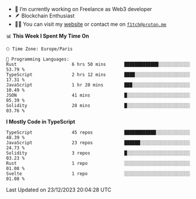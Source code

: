 - 🔭 I’m currently working on Freelance as Web3 developer
- 🪶 Blockchain Enthusiast
- 👨‍💻 You can visit my [website](https://f1tch.xyz) or contact me on [`f1tch@proton.me`](mailto:f1tch@proton.me)

<!--START_SECTION:waka-->
📊 **This Week I Spent My Time On** 

```text
🕑︎ Time Zone: Europe/Paris

💬 Programming Languages: 
Rust                     6 hrs 50 mins       █████████████░░░░░░░░░░░░   53.79 % 
TypeScript               2 hrs 12 mins       ████░░░░░░░░░░░░░░░░░░░░░   17.31 % 
JavaScript               1 hr 20 mins        ███░░░░░░░░░░░░░░░░░░░░░░   10.49 % 
JSON                     41 mins             █░░░░░░░░░░░░░░░░░░░░░░░░   05.39 % 
Solidity                 28 mins             █░░░░░░░░░░░░░░░░░░░░░░░░   03.76 % 
```

**I Mostly Code in TypeScript** 

```text
TypeScript               45 repos            ████████████░░░░░░░░░░░░░   48.39 % 
JavaScript               23 repos            ██████░░░░░░░░░░░░░░░░░░░   24.73 % 
Solidity                 3 repos             █░░░░░░░░░░░░░░░░░░░░░░░░   03.23 % 
Rust                     1 repo              ░░░░░░░░░░░░░░░░░░░░░░░░░   01.08 % 
Svelte                   1 repo              ░░░░░░░░░░░░░░░░░░░░░░░░░   01.08 % 
```




 Last Updated on 23/12/2023 20:04:28 UTC
<!--END_SECTION:waka-->
